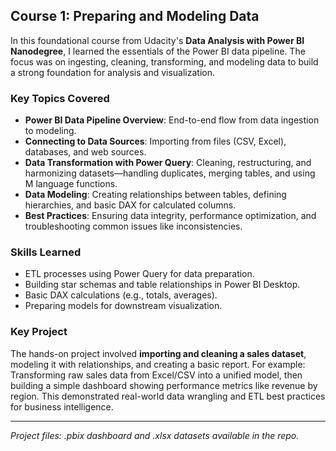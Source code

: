 ## Course 1: Preparing and Modeling Data

In this foundational course from Udacity's **Data Analysis with Power BI Nanodegree**, I learned the essentials of the Power BI data pipeline. The focus was on ingesting, cleaning, transforming, and modeling data to build a strong foundation for analysis and visualization.

### Key Topics Covered
- **Power BI Data Pipeline Overview**: End-to-end flow from data ingestion to modeling.
- **Connecting to Data Sources**: Importing from files (CSV, Excel), databases, and web sources.
- **Data Transformation with Power Query**: Cleaning, restructuring, and harmonizing datasets—handling duplicates, merging tables, and using M language functions.
- **Data Modeling**: Creating relationships between tables, defining hierarchies, and basic DAX for calculated columns.
- **Best Practices**: Ensuring data integrity, performance optimization, and troubleshooting common issues like inconsistencies.

### Skills Learned
- ETL processes using Power Query for data preparation.
- Building star schemas and table relationships in Power BI Desktop.
- Basic DAX calculations (e.g., totals, averages).
- Preparing models for downstream visualization.

### Key Project
The hands-on project involved **importing and cleaning a sales dataset**, modeling it with relationships, and creating a basic report. For example: Transforming raw sales data from Excel/CSV into a unified model, then building a simple dashboard showing performance metrics like revenue by region. This demonstrated real-world data wrangling and ETL best practices for business intelligence.

---

*Project files: .pbix dashboard and .xlsx datasets available in the repo.*
